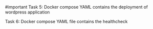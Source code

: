 

#important
Task 5:
	Docker compose YAML contains the deployment of wordpress application

Task 6:
	Docker compose YAML file contains the healthcheck
